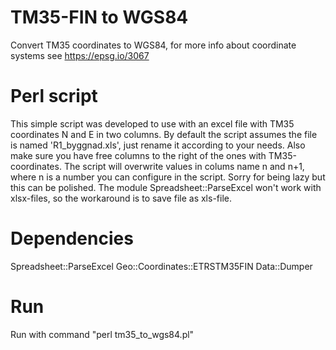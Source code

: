 # TM35-FIN to WGS84
Convert TM35 coordinates to WGS84, for more info about coordinate systems see https://epsg.io/3067

# Perl script
This simple script was developed to use with an excel file with TM35 coordinates N and E in two columns. By default the script assumes the file is named 'R1_byggnad.xls', just rename it according to your needs. Also make sure you have free columns to the right of the ones with TM35-coordinates. The script will overwrite values in colums name n and n+1, where n is a number you can configure in the script. Sorry for being lazy but this can be polished. The module Spreadsheet::ParseExcel won't work with xlsx-files, so the workaround is to save file as xls-file.

# Dependencies
Spreadsheet::ParseExcel
Geo::Coordinates::ETRSTM35FIN
Data::Dumper

# Run
Run with command "perl tm35_to_wgs84.pl"
